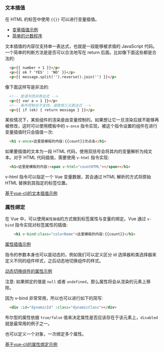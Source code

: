 
### 文本插值

在 HTML 的标签中使用 `{{}}` 可以进行变量插值。

- [变量插值示例](t/01_bind_text.html)
- [简单的计数程序](t/01_count.html)

文本插值的内容仅支持单一表达式，也就是一段能够被求值的 JavaScript 代码。一个简单的判断方法是是否可以合法地写在 return 后面。比如像下面这些都是合法的:
```html
  <p>{{ number + 1 }}</p>
  <p>{{ ok ? 'YES' : 'NO' }}</p>
  <p>{{ message.split('').reverse().join('') }}</p>
```
像下面这样写是非法的:
```html
  <!-- 是语句而非表达式 -->
  <p>{{ var a = 1 }}</p>
  <!-- 条件控制也不支持，请使用三元表达式 -->
  <p>{{ if (ok) { return message } }}</p> 
```

某些情况下，某些组件的渲染是由变量控制的。如果想让它一旦渲染后就不能够再被修改，这时可以使用模板中的 `v-once` 指令实现，被这个指令设置的组件在进行变量插值时只会插值一次:
```html
  <h1 v-once>这里是模板的内容:{{count}}次点击</h1>
```

如果要插值的文本为一段 HTML 代码，使用双括号会将其内的变量解析为纯文本。对于 HTML 代码插值，需要使用 `v-html` 指令实现:
```html
  <h1>这里是模板的内容:<span v-html="countHTML"></span></h1>
```
v-html 指令可以指定一个 Vue 变量数据，其会通过 HTML 解析的方式将原始 HTML 替换到其指定的标签位置。

[基于vue-cli的文本插值示例](vu-1)

### 属性绑定

在 Vue 中，可以使用`属性插值`的方式做到标签属性与变量的绑定。Vue 通过 `v-bind` 指令实现对标签属性的插值:
```html
    <h1 v-bind:class="colorName">这里模板的内容:{{count}}</h1>
```

[属性插值示例](t/01_bind_attr.html)

指令的参数本身也可以是动态的，例如我们可以定义区分 id 选择器和类选择器来定义不同的组件样式，之后动态地切换组件的样式。

[动态切换组件的属性示例](t/01_dynamic_switch.html)

注意: 如果绑定的值是 `null` 或者 `undefined`，那么属性将会从渲染的元素上移除。

因为 v-bind 非常常用，所以也可以进行如下的简写:
```html
  <div :id="dynamicId" :class="dynamicClass"></div>
```

布尔型的属性依据 `true/false` 值来决定属性是否应该存在于该元素上，`disabled` 就是最常用的例子之一。

也可以定义一个对象，一次绑定多个属性。

[基于vue-cli的属性绑定示例](vu-2)
